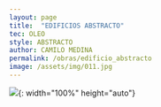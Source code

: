 ```yaml
---
layout: page
title:  "EDIFICIOS ABSTRACTO"
tec: OLEO
style: ABSTRACTO
author: CAMILO MEDINA
permalink: /obras/edificio_abstracto
image: /assets/img/011.jpg
---
```


![](/assets/img/011.jpg){: width="100%" height="auto"}

